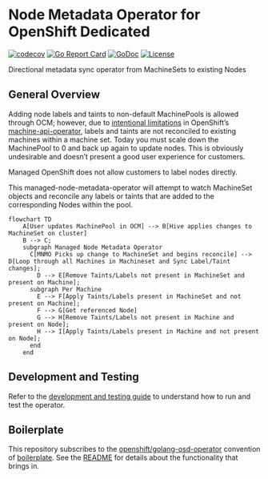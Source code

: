 # Node Metadata Operator for OpenShift Dedicated

[![codecov](https://codecov.io/gh/openshift/managed-node-metadata-operator/branch/main/graph/badge.svg)](https://codecov.io/gh/openshift/managed-node-metadata-operator)
[![Go Report Card](https://goreportcard.com/badge/github.com/openshift/managed-node-metadata-operator)](https://goreportcard.com/report/github.com/openshift/managed-node-metadata-operator)
[![GoDoc](https://godoc.org/github.com/openshift/managed-node-metadata-operator?status.svg)](https://pkg.go.dev/mod/github.com/openshift/managed-node-metadata-operator)
[![License](https://img.shields.io/:license-apache-blue.svg)](http://www.apache.org/licenses/LICENSE-2.0.html)

Directional metadata sync operator from MachineSets to existing Nodes

## General Overview

Adding node labels and taints to non-default MachinePools is allowed through OCM; however, due to [intentional limitations](https://github.com/openshift/machine-api-operator/blob/master/FAQ.md#adding-annotations-and-labels-to-nodes-via-machines) in OpenShift’s [machine-api-operator](https://github.com/openshift/machine-api-operator), labels and taints are not reconciled to existing machines within a machine set. Today you must scale down the MachinePool to 0 and back up again to update nodes. This is obviously undesirable and doesn’t present a good user experience for customers.

Managed OpenShift does not allow customers to label nodes directly.

This managed-node-metadata-operator will attempt to watch MachineSet objects and reconcile any labels or taints that are added to the corresponding Nodes within the pool.

```mermaid
flowchart TD
    A[User updates MachinePool in OCM] --> B[Hive applies changes to MachineSet on cluster]
    B --> C;
    subgraph Managed Node Metadata Operator
      C[MNMO Picks up change to MachineSet and begins reconcile] --> D[Loop through all Machines in Machineset and Sync Label/Taint changes];
        D --> E[Remove Taints/Labels not present in MachineSet and present on Machine];
      subgraph Per Machine
        E --> F[Apply Taints/Labels present in MachineSet and not present on Machine];
        F --> G[Get referenced Node]
        G --> H[Remove Taints/Labels not present in Machine and present on Node];
        H --> I[Apply Taints/Labels present in Machine and not present on Node];
      end
    end
```

## Development and Testing
Refer to the [development and testing guide](docs/development-and-testing.md) to understand how to run and test the operator.

## Boilerplate
This repository subscribes to the [openshift/golang-osd-operator](https://github.com/openshift/boilerplate/tree/master/boilerplate/openshift/golang-osd-operator) convention of [boilerplate](https://github.com/openshift/boilerplate/).
See the [README](boilerplate/openshift/golang-osd-operator/README.md) for details about the functionality that brings in.
